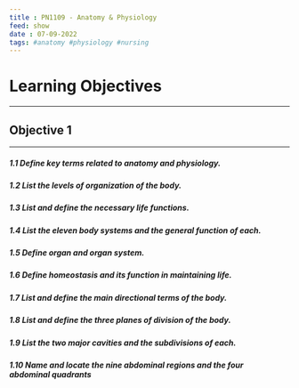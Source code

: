 ```yaml
---
title : PN1109 - Anatomy & Physiology
feed: show
date : 07-09-2022
tags: #anatomy #physiology #nursing
---
```


# Learning Objectives
--------------
## Objective 1
--------------
##### 1.1 Define key terms related to anatomy and physiology.

##### 1.2 List the levels of organization of the body.

##### 1.3 List and define the necessary life functions.

##### 1.4 List the eleven body systems and the general function of each.

##### 1.5 Define organ and organ system.

##### 1.6 Define homeostasis and its function in maintaining life.

##### 1.7 List and define the main directional terms of the body.

##### 1.8 List and define the three planes of division of the body.

##### 1.9 List the two major cavities and the subdivisions of each.

##### 1.10 Name and locate the nine abdominal regions and the four abdominal quadrants




